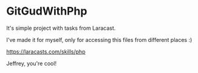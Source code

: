 # GitGudWithPhp
It's simple project with tasks from Laracast.

I've made it for myself, only for accessing this files from different places :)

https://laracasts.com/skills/php

Jeffrey, you're cool!
